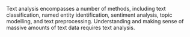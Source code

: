 Text analysis encompasses a number of methods, including text classification, named entity identification, sentiment analysis, topic modelling, and text preprocessing. Understanding and making sense of massive amounts of text data requires text analysis.
